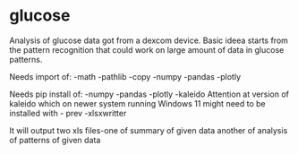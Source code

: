 # glucose
Analysis of glucose data got from a dexcom device. 
Basic ideea starts from the pattern recognition that could work on large amount of data in glucose patterns.

Needs import of:
-math
-pathlib
-copy
-numpy
-pandas
-plotly

Needs pip install of:
-numpy
-pandas
-plotly
-kaleido
Attention at version of kaleido which on newer system running Windows 11 might need to be installed with - prev
-xlsxwritter

It will output two xls files-one of summary of given data another of analysis of patterns of given data

